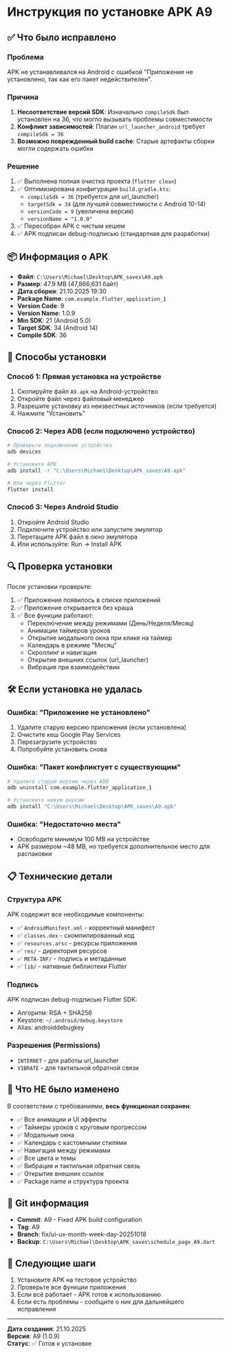 # Инструкция по установке APK A9

## ✅ Что было исправлено

### Проблема
APK не устанавливался на Android с ошибкой "Приложение не установлено, так как его пакет недействителен".

### Причина
1. **Несоответствие версий SDK**: Изначально `compileSdk` был установлен на 36, что могло вызывать проблемы совместимости
2. **Конфликт зависимостей**: Плагин `url_launcher_android` требует `compileSdk = 36`
3. **Возможно поврежденный build cache**: Старые артефакты сборки могли содержать ошибки

### Решение
1. ✅ Выполнена полная очистка проекта (`flutter clean`)
2. ✅ Оптимизирована конфигурация `build.gradle.kts`:
   - `compileSdk = 36` (требуется для url_launcher)
   - `targetSdk = 34` (для лучшей совместимости с Android 10-14)
   - `versionCode = 9` (увеличена версия)
   - `versionName = "1.0.9"`
3. ✅ Пересобран APK с чистым кешем
4. ✅ APK подписан debug-подписью (стандартная для разработки)

## 📦 Информация о APK

- **Файл**: `C:\Users\Michael\Desktop\APK_saves\A9.apk`
- **Размер**: 47.9 MB (47,866,631 байт)
- **Дата сборки**: 21.10.2025 19:30
- **Package Name**: `com.example.flutter_application_1`
- **Version Code**: 9
- **Version Name**: 1.0.9
- **Min SDK**: 21 (Android 5.0)
- **Target SDK**: 34 (Android 14)
- **Compile SDK**: 36

## 📱 Способы установки

### Способ 1: Прямая установка на устройстве
1. Скопируйте файл `A9.apk` на Android-устройство
2. Откройте файл через файловый менеджер
3. Разрешите установку из неизвестных источников (если требуется)
4. Нажмите "Установить"

### Способ 2: Через ADB (если подключено устройство)
```bash
# Проверьте подключение устройства
adb devices

# Установите APK
adb install -r "C:\Users\Michael\Desktop\APK_saves\A9.apk"

# Или через Flutter
flutter install
```

### Способ 3: Через Android Studio
1. Откройте Android Studio
2. Подключите устройство или запустите эмулятор
3. Перетащите APK файл в окно эмулятора
4. Или используйте: Run → Install APK

## 🔍 Проверка установки

После установки проверьте:

1. ✅ Приложение появилось в списке приложений
2. ✅ Приложение открывается без краша
3. ✅ Все функции работают:
   - Переключение между режимами (День/Неделя/Месяц)
   - Анимации таймеров уроков
   - Открытие модального окна при клике на таймер
   - Календарь в режиме "Месяц"
   - Скроллинг и навигация
   - Открытие внешних ссылок (url_launcher)
   - Вибрация при взаимодействии

## 🛠️ Если установка не удалась

### Ошибка: "Приложение не установлено"
1. Удалите старую версию приложения (если установлена)
2. Очистите кеш Google Play Services
3. Перезагрузите устройство
4. Попробуйте установить снова

### Ошибка: "Пакет конфликтует с существующим"
```bash
# Удалите старую версию через ADB
adb uninstall com.example.flutter_application_1

# Установите новую версию
adb install "C:\Users\Michael\Desktop\APK_saves\A9.apk"
```

### Ошибка: "Недостаточно места"
- Освободите минимум 100 MB на устройстве
- APK размером ~48 MB, но требуется дополнительное место для распаковки

## 📋 Технические детали

### Структура APK
APK содержит все необходимые компоненты:
- ✅ `AndroidManifest.xml` - корректный манифест
- ✅ `classes.dex` - скомпилированный код
- ✅ `resources.arsc` - ресурсы приложения
- ✅ `res/` - директория ресурсов
- ✅ `META-INF/` - подпись и метаданные
- ✅ `lib/` - нативные библиотеки Flutter

### Подпись
APK подписан debug-подписью Flutter SDK:
- Алгоритм: RSA + SHA256
- Keystore: `~/.android/debug.keystore`
- Alias: androiddebugkey

### Разрешения (Permissions)
- `INTERNET` - для работы url_launcher
- `VIBRATE` - для тактильной обратной связи

## 🎯 Что НЕ было изменено

В соответствии с требованиями, **весь функционал сохранен**:
- ✅ Все анимации и UI эффекты
- ✅ Таймеры уроков с круговым прогрессом
- ✅ Модальные окна
- ✅ Календарь с кастомными стилями
- ✅ Навигация между режимами
- ✅ Все цвета и темы
- ✅ Вибрация и тактильная обратная связь
- ✅ Открытие внешних ссылок
- ✅ Package name и структура проекта

## 📝 Git информация

- **Commit**: A9 - Fixed APK build configuration
- **Tag**: A9
- **Branch**: fix/ui-ux-month-week-day-20251018
- **Backup**: `C:\Users\Michael\Desktop\APK_saves\schedule_page_A9.dart`

## 🚀 Следующие шаги

1. Установите APK на тестовое устройство
2. Проверьте все функции приложения
3. Если всё работает - APK готов к использованию
4. Если есть проблемы - сообщите о них для дальнейшего исправления

---

**Дата создания**: 21.10.2025  
**Версия**: A9 (1.0.9)  
**Статус**: ✅ Готов к установке
